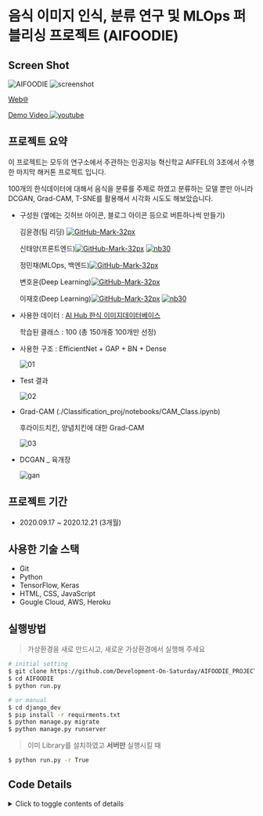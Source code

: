 # 음식 이미지 인식, 분류 연구 및 MLOps 퍼블리싱 프로젝트 (AIFOODIE)

## Screen Shot
![AIFOODIE](https://user-images.githubusercontent.com/48716219/102978823-76eae700-4548-11eb-920a-6085e040c702.png)
![screenshot](https://user-images.githubusercontent.com/48716219/102978652-2d020100-4548-11eb-88ea-6ef64c5f1295.jpg)



[Web🌐](https://aifoodieheroku.herokuapp.com/)

[Demo Video ![youtube](https://user-images.githubusercontent.com/48716219/102975581-a77c5200-4543-11eb-893b-45c19273e964.png) 
](https://youtu.be/buMXyjiqjrk)

## 프로젝트 요약


이 프로젝트는 모두의 연구소에서 주관하는 인공지능 혁신학교 AIFFEL의 3조에서 수행한 마지막 해커톤 프로젝트 입니다.

100개의 한식데이터에 대해서 음식을 분류를 주제로 하였고 분류하는 모델 뿐만 아니라 DCGAN, Grad-CAM, T-SNE를 활용해서 시각화 시도도 해보았습니다.

- 구성원 (옆에는 깃허브 아이콘, 블로그 아이콘 등으로 버튼하나씩 만들기)

    김윤경(팀 리딩) [![GitHub-Mark-32px](https://user-images.githubusercontent.com/48716219/102974622-31c3b680-4542-11eb-815d-70efcdeb2e75.png)](https://github.com/YesicaKim)


    신태양(프론트엔드)[![GitHub-Mark-32px](https://user-images.githubusercontent.com/48716219/102974622-31c3b680-4542-11eb-815d-70efcdeb2e75.png)](https://github.com/tyshin94) [![nb30](https://user-images.githubusercontent.com/48716219/102975150-f37ac700-4542-11eb-9606-9414ed89f0de.png)](https://blog.naver.com/tyshin94)


    정민채(MLOps, 백엔드)[![GitHub-Mark-32px](https://user-images.githubusercontent.com/48716219/102974622-31c3b680-4542-11eb-815d-70efcdeb2e75.png)](https://github.com/Jungminchae)

    변호윤(Deep Learning)[![GitHub-Mark-32px](https://user-images.githubusercontent.com/48716219/102974622-31c3b680-4542-11eb-815d-70efcdeb2e75.png)](https://github.com/hybyun0121)

    이재호(Deep Learning)[![GitHub-Mark-32px](https://user-images.githubusercontent.com/48716219/102974622-31c3b680-4542-11eb-815d-70efcdeb2e75.png)](https://github.com/ljh415) [![nb30](https://user-images.githubusercontent.com/48716219/102975150-f37ac700-4542-11eb-9606-9414ed89f0de.png)](https://blog.naver.com/ab415)


- 사용한 데이터 : [AI Hub 한식 이미지데이터베이스](https://www.aihub.or.kr/aidata/130)

    학습된 클래스 : 100 (총 150개중 100개만 선정)

- 사용한 구조 : EfficientNet + GAP + BN + Dense

    ![01](https://user-images.githubusercontent.com/48716219/102970888-afd08f00-453b-11eb-8066-26724c042828.png)

- Test 결과

    ![02](https://user-images.githubusercontent.com/48716219/102970908-b959f700-453b-11eb-931a-1c8c78388f8c.png)

- Grad-CAM (./Classification_proj/notebooks/CAM_Class.ipynb)

    후라이드치킨, 양념치킨에 대한 Grad-CAM

    ![03](https://user-images.githubusercontent.com/48716219/102970948-cb3b9a00-453b-11eb-8987-af585f45ef78.png)

- DCGAN _ 육개장

    ![gan](https://user-images.githubusercontent.com/48716219/102970988-e0182d80-453b-11eb-9fc8-fdb76b766a1b.gif)



## 프로젝트 기간


- 2020.09.17 ~ 2020.12.21 (3개월)



## 사용한 기술 스택


- Git
- Python
- TensorFlow, Keras
- HTML, CSS, JavaScript
- Gougle Cloud, AWS, Heroku



## 실행방법


> 가상환경을 새로 만드시고, 새로운 가상환경에서 실행해 주세요

```bash
# initial setting
$ git clone https://github.com/Development-On-Saturday/AIFOODIE_PROJECT.git
$ cd AIFOODIE
$ python run.py

# or manual
$ cd django_dev
$ pip install -r requirments.txt
$ python manage.py migrate
$ python manage.py runserver
```

> 이미 Library를 설치하였고 **서버만** 실행시킬 때

```bash
$ python run.py -r True
```



## Code Details
<details>
    <summary> Click to toggle contents of details </summary>
    
- ```./Classification_proj```

    - ```/notebooks``` : Notebook 파일
    - ```/food_30``` : python 파일

- ```./django_dev```
    
    - 로컬 개발용 코드 [배포용 코드는 따로 저장]
    - ```/core```
        - ```/models.py```
            - Data가 생성된 시간을 기록해주는 모델 클래스
        - ```/views.py```
            - 홈페이지를 나타내주는 HomeView
                - CBV - Class Based View
                - TemplateView
    - ```/foods```
        - ```/model.py``` : 음식을 올린 유저, 모델이 추론한 이름, 이미지 저장 위치를 저장하는 모델 클래스
        - ```/view.py```
            - ```ClassifierView``` - Classifier 페이지를 보여주는 TemplateView
            - ```predictimage``` - 사용자에게 받은 이미지를 모델에 넣어 추론하는 View
                - FBV - Function Based View
            - ```FoodPlaceSearch``` - 모델 추론 값을 지도 검색에 검색어로 보내주는 View
                - FBV - Function Based View
            - ```HistoryView``` - 유저가 추론한 히스토리를 최근 순서대로 볼 수 있는 View
                - CBV - Class Based View
                - ListView
    
    - ```/photos```
        - ```/models.py```
            - 프로젝트 결과물이 주제별로 저장될 Album 클래스
            - 앨범에 들어가 사진들이 저장될 Photo 클래스
        - ```/views.py```
            - Album ListView : 프로젝트 주제별 Album을 리스트로 보여주는 View
            - Album DetailView : 특정 Album에 대한 디테일한 디스크립션을 보여주는 View
            - Photo DetailView : Album에 있는 사진을 자세하게 설명하는 View
- `./food2vec`

    호윤님이 설명

- `./reports`

    발표자료 보관
</details>
